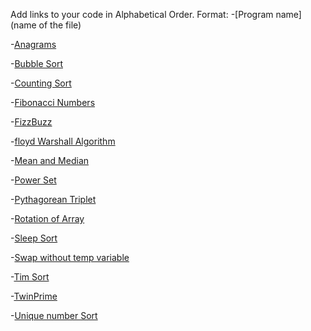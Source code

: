 Add links to your code in Alphabetical Order.
Format: -[Program name](name of the file)

-[Anagrams](Anagrams.cs)

-[Bubble Sort](BubbleSort.cs)

-[Counting Sort](countingSort.cs)

-[Fibonacci Numbers](Fibonacci.cs)

-[FizzBuzz](FizzBuzz.cs)

-[floyd Warshall Algorithm](flyodwarshallalgo.cs)

-[Mean and Median](MeanAndMedian.cs)

-[Power Set](Power_Set.cs)

-[Pythagorean Triplet](PythagoreanTriplet.cs)

-[Rotation of Array](RotationOfArray.cs)

-[Sleep Sort](SleepSort.cs)

-[Swap without temp variable](No_temp_swap.cs)

-[Tim Sort](Tim_sort.cs)

-[TwinPrime](TwinPrime.cs)

-[Unique number Sort](UniqueSort.cs)